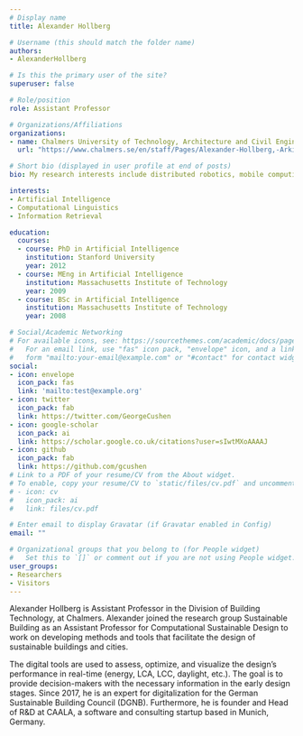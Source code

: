 ```yaml
---
# Display name
title: Alexander Hollberg

# Username (this should match the folder name)
authors:
- AlexanderHollberg

# Is this the primary user of the site?
superuser: false

# Role/position
role: Assistant Professor

# Organizations/Affiliations
organizations:
- name: Chalmers University of Technology, Architecture and Civil Engineering, Building Technology, Sustainable Building
  url: "https://www.chalmers.se/en/staff/Pages/Alexander-Hollberg,-Arkitektur-och-samhallsbyggnadsteknik-.aspx/"

# Short bio (displayed in user profile at end of posts)
bio: My research interests include distributed robotics, mobile computing and programmable matter.

interests:
- Artificial Intelligence
- Computational Linguistics
- Information Retrieval

education:
  courses:
  - course: PhD in Artificial Intelligence
    institution: Stanford University
    year: 2012
  - course: MEng in Artificial Intelligence
    institution: Massachusetts Institute of Technology
    year: 2009
  - course: BSc in Artificial Intelligence
    institution: Massachusetts Institute of Technology
    year: 2008

# Social/Academic Networking
# For available icons, see: https://sourcethemes.com/academic/docs/page-builder/#icons
#   For an email link, use "fas" icon pack, "envelope" icon, and a link in the
#   form "mailto:your-email@example.com" or "#contact" for contact widget.
social:
- icon: envelope
  icon_pack: fas
  link: 'mailto:test@example.org'
- icon: twitter
  icon_pack: fab
  link: https://twitter.com/GeorgeCushen
- icon: google-scholar
  icon_pack: ai
  link: https://scholar.google.co.uk/citations?user=sIwtMXoAAAAJ
- icon: github
  icon_pack: fab
  link: https://github.com/gcushen
# Link to a PDF of your resume/CV from the About widget.
# To enable, copy your resume/CV to `static/files/cv.pdf` and uncomment the lines below.
# - icon: cv
#   icon_pack: ai
#   link: files/cv.pdf

# Enter email to display Gravatar (if Gravatar enabled in Config)
email: ""

# Organizational groups that you belong to (for People widget)
#   Set this to `[]` or comment out if you are not using People widget.
user_groups:
- Researchers
- Visitors
---
```


Alexander Hollberg is Assistant Professor in the Division of Building Technology, at Chalmers.
Alexander joined the research group Sustainable Building as an Assistant Professor for Computational Sustainable Design to work on developing methods and tools that facilitate the design of sustainable buildings and cities. 

 The digital tools are used to assess, optimize, and visualize the design’s performance in real-time (energy, LCA, LCC, daylight, etc.). The goal is to provide decision-makers with the necessary information in the early design stages. Since 2017, he is an expert for digitalization for the German Sustainable Building Council (DGNB). Furthermore, he is founder and Head of R&D at CAALA, a software and consulting startup based in Munich, Germany.
